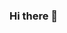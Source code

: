 ### Hi there 👋

<!--
**j0xz/j0xz** is a ✨ _special_ ✨ repository because its `README.md` (this file) appears on your GitHub profile.

Here are some ideas to get you started:

- 🔭 I’m currently working on improving my skills...
- 🌱 I’m currently learning Firmware and System Software development...
- 👯 I’m looking to collaborate on any challenging task...
- 🤔 I’m looking for help with Firmware Development...
- 💬 Ask me about Anything ...
- 😄 Pronouns: He/Him...
- ⚡ Fun fact: I love biking!...
<img align="right" alt="Coding" width="400" src="add your link here">
-->
